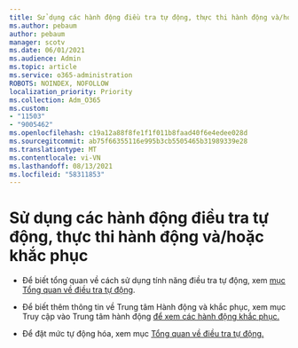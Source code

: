 ```yaml
---
title: Sử dụng các hành động điều tra tự động, thực thi hành động và/hoặc khắc phục
ms.author: pebaum
author: pebaum
manager: scotv
ms.date: 06/01/2021
ms.audience: Admin
ms.topic: article
ms.service: o365-administration
ROBOTS: NOINDEX, NOFOLLOW
localization_priority: Priority
ms.collection: Adm_O365
ms.custom:
- "11503"
- "9005462"
ms.openlocfilehash: c19a12a88f8fe1f1f011b8faad40f6e4edee028d
ms.sourcegitcommit: ab75f66355116e995b3cb5505465b31989339e28
ms.translationtype: MT
ms.contentlocale: vi-VN
ms.lasthandoff: 08/13/2021
ms.locfileid: "58311853"
---
```

# <a name="using-automated-investigation-executing-actions-andor-remediation-actions"></a>Sử dụng các hành động điều tra tự động, thực thi hành động và/hoặc khắc phục

- Để biết tổng quan về cách sử dụng tính năng điều tra tự động, xem [mục Tổng quan về điều tra tự động](https://docs.microsoft.com/microsoft-365/security/defender-endpoint/automated-investigations).

- Để biết thêm thông tin về Trung tâm Hành động và khắc phục, xem mục Truy cập vào Trung tâm hành động [để xem các hành động khắc phục.](https://docs.microsoft.com/security/defender-endpoint/auto-investigation-action-center)

- Để đặt mức tự động hóa, xem mục [Tổng quan về điều tra tự động.](https://docs.microsoft.com/microsoft-365/security/defender-endpoint/automated-investigations)